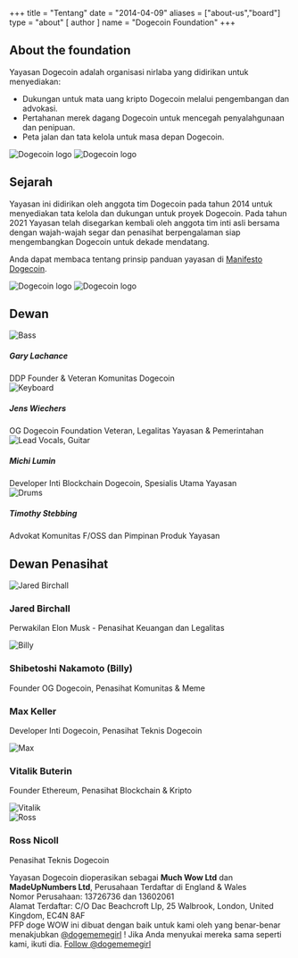 +++
title = "Tentang"
date = "2014-04-09"
aliases = ["about-us","board"]
type = "about"
[ author ]
name = "Dogecoin Foundation"
+++

<section class="presentation">
<div class="left">

<div class="title">

## About the foundation

  <div class="underline"></div>
</div>

<div class="description">
Yayasan Dogecoin adalah organisasi nirlaba yang didirikan untuk menyediakan:

- Dukungan untuk mata uang kripto Dogecoin melalui pengembangan dan advokasi.
- Pertahanan merek dagang Dogecoin untuk mencegah penyalahgunaan dan penipuan.
- Peta jalan dan tata kelola untuk masa depan Dogecoin.

</div>

<div class="mobile-logos">
<img class="dogegoin-light" src="/dogecoin-light.png" alt="Dogecoin logo">
<img class="dogegoin-dark" src="/dogecoin-dark.png" alt="Dogecoin logo">
</div>

<div class="title">

## Sejarah

<div class="underline"></div>
</div>

<div class="description">
Yayasan ini didirikan oleh anggota tim Dogecoin pada tahun 2014 untuk menyediakan
tata kelola dan dukungan untuk proyek Dogecoin. Pada tahun 2021 Yayasan telah
disegarkan kembali oleh anggota tim inti asli bersama dengan wajah-wajah segar dan
penasihat berpengalaman siap mengembangkan Dogecoin untuk dekade mendatang.

Anda dapat membaca tentang prinsip panduan yayasan di [Manifesto Dogecoin](/id/manifesto).

</div>
</div>
<div class="right">
<img class="dogegoin-light" src="/dogecoin-light.png" alt="Dogecoin logo">
<img class="dogegoin-dark" src="/dogecoin-dark.png" alt="Dogecoin logo">
</div>
</section>

<section class="board">
  <div>

## Dewan

  <div class="underline"></div>

  <div class="members">
  <div class="member">
  <img title='Bass' src="/gary.png"/>
  <h5>Gary Lachance</h5>
DDP Founder & Veteran Komunitas Dogecoin
  </div>

  <div class="member">
  <img title='Keyboard' src="/jens.png"/>
  <h5>Jens Wiechers</h5>
OG Dogecoin Foundation Veteran, Legalitas Yayasan & Pemerintahan
  </div>

  <div class="member">
  <img title='Lead Vocals, Guitar' src="/michi.png"/>
  <h5>Michi Lumin</h5>
Developer Inti Blockchain Dogecoin, Spesialis Utama Yayasan
  </div>

  <div class="member">
  <img title='Drums' src="/timothy.png"/>
  <h5>Timothy Stebbing</h5>
Advokat Komunitas F/OSS dan Pimpinan Produk Yayasan
  </div>

  </div>
  </div>
</section>

<div class="advisors">
<div class="top"></div>
<div class="inner">
<div class="title">

## Dewan Penasihat

<div class="underline"></div>
</div>

<div class="members">

<div>
<img title='Jared Birchall' src="/jared.png"/>
</div>
<div>

### Jared Birchall

Perwakilan Elon Musk - Penasihat Keuangan dan Legalitas

</div>

<div>
<img title='Billy' src="/billy.png"/>
</div>
<div>

### Shibetoshi Nakamoto (Billy)

Founder OG Dogecoin, Penasihat Komunitas & Meme

</div>

<div>

### Max Keller

Developer Inti Dogecoin, Penasihat Teknis Dogecoin

</div>
<div>
<img title='Max' src="/max.png"/>
</div>

<div>

### Vitalik Buterin

Founder Ethereum, Penasihat Blockchain & Kripto

</div>
<div>
<img title='Vitalik' src="/vitalik.png"/>
</div>

<div>
<img title='Ross' src="/ross.png"/>
</div>
<div>

### Ross Nicoll

Penasihat Teknis Dogecoin

</div>


</div>
</div>
<div class="bottom"></div>
</div>

<div class="company">
Yayasan Dogecoin dioperasikan sebagai <b>Much Wow Ltd</b> dan
<b>MadeUpNumbers Ltd</b>, Perusahaan Terdaftar di England & Wales<br/>
Nomor Perusahaan: 13726736 dan 13602061<br/>
Alamat Terdaftar: C/O Dac Beachcroft Llp, 25 Walbrook, London, United Kingdom, EC4N 8AF
</div>


<div class="tweet">
PFP doge WOW ini dibuat dengan baik untuk kami oleh yang benar-benar menakjubkan
<a href="https://twitter.com/Dogememegirl">@dogememegirl</a>
! Jika Anda menyukai mereka sama seperti kami, ikuti dia. 
<a href="https://twitter.com/dogememegirl?ref_src=twsrc%5Etfw" class="twitter-follow-button" data-show-screen-name="false" data-show-count="false">Follow @dogememegirl</a><script async src="https://platform.twitter.com/widgets.js" charset="utf-8"></script>
</div>

